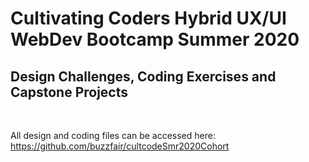 # Cultivating Coders Hybrid UX/UI WebDev Bootcamp Summer 2020<br>
<h2>Design Challenges, Coding Exercises and Capstone Projects</h2>
<br>
  <p>All design and coding files can be accessed here:<br>
    <a href="https://github.com/buzzfair/cultcodeSmr2020Cohort">https://github.com/buzzfair/cultcodeSmr2020Cohort</a>
  </p><br><br>
